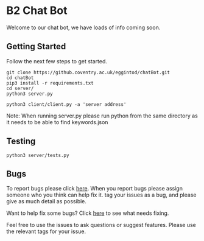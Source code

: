 # B2 Chat Bot
Welcome to our chat bot, we have loads of info coming soon.

## Getting Started
Follow the next few steps to get started.
```
git clone https://github.coventry.ac.uk/eggintod/chatBot.git
cd chatBot
pip3 install -r requirements.txt
cd server/
python3 server.py

python3 client/client.py -a 'server address'
```
Note: When running server.py please run python from the same directory as it needs to be able to find keywords.json

## Testing
``` python3 server/tests.py ```
## Bugs
To report bugs please click [here](https://github.coventry.ac.uk/eggintod/chatBot/issues/new). When you report bugs please assign someone who you think can help fix it. tag your issues as a bug, and please give as much detail as possible.

Want to help fix some bugs? Click [here](https://github.coventry.ac.uk/eggintod/chatBot/issues?utf8=%E2%9C%93&q=is%3Aissue%20is%3Aopen%20is%3Abeginner%20) to see what needs fixing.

Feel free to use the issues to ask questions or suggest features. Please use the relevant tags for your issue.
